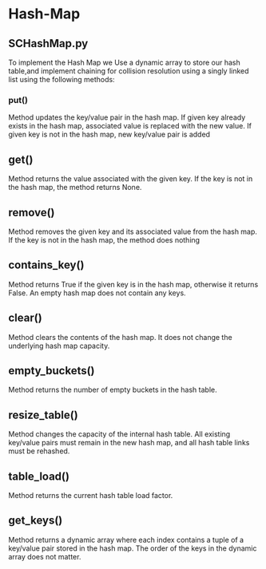 # Hash-Map

## SCHashMap.py


To implement the Hash Map we Use a dynamic array to store our hash table,and
implement chaining for collision resolution using a singly linked list using the following methods:

### put()
Method updates the key/value pair in the hash map.
If given key already exists in the hash map,
associated value is replaced with the new value.
If given key is not in the hash map, new key/value pair is added

## get()
Method returns the value associated with the given key. 
If the key is not in the hash map, the method returns None.

## remove()
Method removes the given key and its associated value from the hash map. If the key
is not in the hash map, the method does nothing

## contains_key()
Method returns True if the given key is in the hash map, 
otherwise it returns False. An empty hash map does not contain any keys.

## clear()
Method clears the contents of the hash map. 
It does not change the underlying hash map capacity.

## empty_buckets()
Method returns the number of empty buckets in the hash table.

## resize_table()
Method changes the capacity of the internal hash table. All existing key/value pairs must remain in the new hash map, and all hash table links must be rehashed.

## table_load()
Method returns the current hash table load factor.

## get_keys()
Method returns a dynamic array where each index contains a tuple of a key/value pair stored in the hash map. The order of the keys in the dynamic array does not matter.